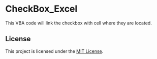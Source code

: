 # CheckBox_Excel
This VBA code will link the checkbox with cell where they are located.

## License
This project is licensed under the [MIT License](LICENSE).
